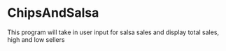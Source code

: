 # ChipsAndSalsa

This program will take in user input for salsa sales and display total sales, high and low sellers
